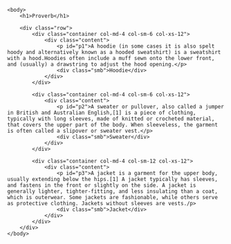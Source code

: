 <!DOCTYPE html>
<html>
    <head>
        <meta charset="utf-8" />
        <meta content="width=device-width, initial-scale=1" name="viewport" />
        <title>First Assignment</title>
        <!--<link  rel="stylesheet" href="check.css">-->
    </head>

    <body>
        <h1>Proverb</h1>

        <div class="row">
            <div class="container col-md-4 col-sm-6 col-xs-12">
                <div class="content">
                    <p id="p1">A hoodie (in some cases it is also spelt hoody and alternatively known as a hooded sweatshirt) is a sweatshirt with a hood.Hoodies often include a muff sewn onto the lower front, and (usually) a drawstring to adjust the hood opening.</p>
                    <div class="smb">Hoodie</div>
                </div>
            </div>

            <div class="container col-md-4 col-sm-6 col-xs-12">
                <div class="content">
                    <p id="p2">A sweater or pullover, also called a jumper in British and Australian English,[1] is a piece of clothing, typically with long sleeves, made of knitted or crocheted material, that covers the upper part of the body. When sleeveless, the garment is often called a slipover or sweater vest.</p>
                    <div class="smb">Sweater</div>
                </div>
            </div>

            <div class="container col-md-4 col-sm-12 col-xs-12">
                <div class="content">
                    <p id="p3">A jacket is a garment for the upper body, usually extending below the hips.[1] A jacket typically has sleeves, and fastens in the front or slightly on the side. A jacket is generally lighter, tighter-fitting, and less insulating than a coat, which is outerwear. Some jackets are fashionable, while others serve as protective clothing. Jackets without sleeves are vests./p>
                    <div class="smb">Jacket</div>
                </div>
            </div>
        </div>
    </body>
</html>
